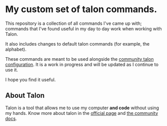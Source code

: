 # My custom set of talon commands.

This repository is a collection of all commands I've came up with; commands that I've found useful in my day to day work when working with Talon.

It also includes changes to default talon commands (for example, the alphabet).

These commands are meant to be used alongside the [community talon configuration](https://github.com/talonhub/community). It is a work in progress and will be updated as I continue to use it.

I hope you find it useful.

## About Talon

Talon is a tool that allows me to use my computer **and code** without using my hands. Know more about talon in the [official page](https://talonvoice.com/) and [the community docs](https://talon.wiki/).
